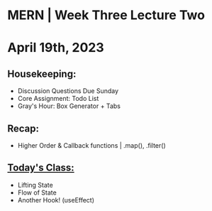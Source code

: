 # MERN | Week Three Lecture Two
# April 19th, 2023

## Housekeeping:
- Discussion Questions Due Sunday
- Core Assignment: Todo List
- Gray's Hour: Box Generator + Tabs

## Recap:
- Higher Order & Callback functions | .map(), .filter()

## <u>Today's Class:</u>
- Lifting State
- Flow of State
- Another Hook! (useEffect)
